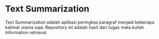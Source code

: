 # Text Summarization
Text Summarization adalah aplikasi peringkas paragraf menjadi beberapa kalimat utama saja. 
Repository ini adalah hasil dari tugas mata kuliah Information retrieval.


